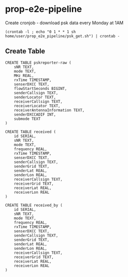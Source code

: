 # prop-e2e-pipeline

Create cronjob - download psk data every Monday at 1AM

`(crontab -l ; echo "0 1 * * 1 sh home/user/prop_e2e_pipeline/psk_get.sh") | crontab -`

## Create Table
```
CREATE TABLE pskreporter-raw (
    sNR TEXT,
    mode TEXT,
    MHz REAL,
    rxTime TIMESTAMP,
    senserDXCC TEXT,
    flowStartSeconds BIGINT,
    senderCallsign TEXT,
    senderLocator TEXT,
    receiverCallsign TEXT,
    receiverLocator TEXT,
    receiverAntennaInformation TEXT,
    senderDXCCADIF INT,
    submode TEXT
)
```

```
CREATE TABLE received (
    id SERIAL,
    sNR TEXT,
    mode TEXT,
    frequency REAL,
    rxTime TIMESTAMP,
    senserDXCC TEXT,
    senderCallsign TEXT,
    senderGrid TEXT,
    senderLat REAL,
    senderLon REAL,
    receiverCallsign TEXT,
    receiverGrid TEXT,
    receiverLat REAL,
    receiverLon REAL
)
```

```
CREATE TABLE received_by (
    id SERIAL,
    sNR TEXT,
    mode TEXT,
    frequency REAL,
    rxTime TIMESTAMP,
    senserDXCC TEXT,
    senderCallsign TEXT,
    senderGrid TEXT,
    senderLat REAL,
    senderLon REAL,
    receiverCallsign TEXT,
    receiverGrid TEXT,
    receiverLat REAL,
    receiverLon REAL
)
```
